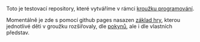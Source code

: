 Toto je testovací repository, které vytváříme v rámci [kroužku programování](https://kpostrava.github.io/git.html).

Momentálně je zde s pomocí github pages nasazen [základ hry](https://radimbaca.github.io/KeyDown/), kterou jednotlivé děti v groužku rozšiřovaly, dle [pokynů](https://kpostrava.github.io/board_game.html), ale i dle vlastních představ.
